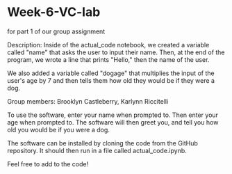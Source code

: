 # Week-6-VC-lab
for part 1 of our group assignment

Description:
Inside of the actual_code notebook, we created a variable called "name" that asks the user to input their name. Then, at the end of the
program, we wrote a line that prints "Hello," then the name of the user.

We also added a variable called "dogage" that multiplies the input of the user's age by 7 and then tells them how old they would be if they were a dog.

Group members: Brooklyn Castleberry, Karlynn Riccitelli


To use the software, enter your name when prompted to. Then enter your age when prompted to. The software will then greet you, and tell you how old you would be if you were a dog. 

The software can be installed by cloning the code from the GitHub repository. It should then run in a file called actual_code.ipynb.

Feel free to add to the code!